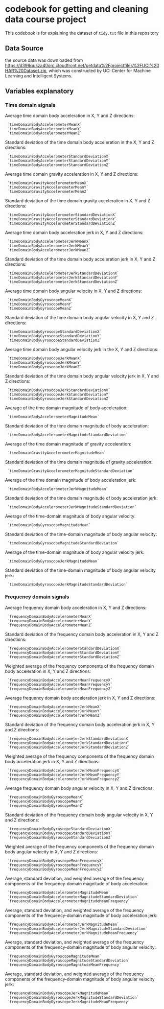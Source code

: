 # codebook for getting and cleaning data course project

This codebook is for explaining the dataset of `tidy.txt` file in this repository

## Data Source
the source data was downloaded from https://d396qusza40orc.cloudfront.net/getdata%2Fprojectfiles%2FUCI%20HAR%20Dataset.zip, which was constructed by UCI Center for Machine Learning and Intelligent Systems.

## Variables explanatory

### Time domain signals

 Average time domain body acceleration in X, Y and Z directions:

	 `timeDomainBodyAccelerometerMeanX`
	 `timeDomainBodyAccelerometerMeanY`
	 `timeDomainBodyAccelerometerMeanZ`

 Standard deviation of the time domain body acceleration in the X, Y and Z directions:

	 `timeDomainBodyAccelerometerStandardDeviationX`
	 `timeDomainBodyAccelerometerStandardDeviationY`
	 `timeDomainBodyAccelerometerStandardDeviationZ`

 Average time domain gravity acceleration in X, Y and Z directions:

	 `timeDomainGravityAccelerometerMeanX`
	 `timeDomainGravityAccelerometerMeanY`
	 `timeDomainGravityAccelerometerMeanZ`

 Standard deviation of the time domain gravity acceleration in X, Y and Z directions:

	 `timeDomainGravityAccelerometerStandardDeviationX`
	 `timeDomainGravityAccelerometerStandardDeviationY`
	 `timeDomainGravityAccelerometerStandardDeviationZ`

 Average time domain body acceleration jerk in X, Y and Z directions:

	 `timeDomainBodyAccelerometerJerkMeanX`
	 `timeDomainBodyAccelerometerJerkMeanY`
	 `timeDomainBodyAccelerometerJerkMeanZ`

 Standard deviation of the time domain body acceleration jerk in X, Y and Z directions:

	 `timeDomainBodyAccelerometerJerkStandardDeviationX`
	 `timeDomainBodyAccelerometerJerkStandardDeviationY`
	 `timeDomainBodyAccelerometerJerkStandardDeviationZ`

 Average time domain body angular velocity in X, Y and Z directions:

	 `timeDomainBodyGyroscopeMeanX`
	 `timeDomainBodyGyroscopeMeanY`
	 `timeDomainBodyGyroscopeMeanZ`

 Standard deviation of the time domain body angular velocity in X, Y and Z directions:

	 `timeDomainBodyGyroscopeStandardDeviationX`
	 `timeDomainBodyGyroscopeStandardDeviationY`
	 `timeDomainBodyGyroscopeStandardDeviationZ`

 Average time domain body angular velocity jerk in the X, Y and Z directions:

	 `timeDomainBodyGyroscopeJerkMeanX`
	 `timeDomainBodyGyroscopeJerkMeanY`
	 `timeDomainBodyGyroscopeJerkMeanZ`

 Standard deviation of the time domain body angular velocity jerk in X, Y and Z directions:

	 `timeDomainBodyGyroscopeJerkStandardDeviationX`
	 `timeDomainBodyGyroscopeJerkStandardDeviationY`
	 `timeDomainBodyGyroscopeJerkStandardDeviationZ`

 Average of the time domain magnitude of body acceleration:
 
 	 `timeDomainBodyAccelerometerMagnitudeMean`
 
 Standard deviation of the time domain magnitude of body acceleration:
 
	 `timeDomainBodyAccelerometerMagnitudeStandardDeviation`

 Average of the time domain magnitude of gravity acceleration:
 
 	 `timeDomainGravityAccelerometerMagnitudeMean`
   
 Standard deviation of the time domain magnitude of gravity acceleration:
 
 	 `timeDomainGravityAccelerometerMagnitudeStandardDeviation`

 Average of the time domain magnitude of body acceleration jerk:
 
	 `timeDomainBodyAccelerometerJerkMagnitudeMean`
   
 Standard deviation of the time domain magnitude of body acceleration jerk:

	 `timeDomainBodyAccelerometerJerkMagnitudeStandardDeviation`

 Average of the time-domain magnitude of body angular velocity:
 
 	 `timeDomainBodyGyroscopeMagnitudeMean`
 
 Standard deviation of the time-domain magnitude of body angular velocity:

	 `timeDomainBodyGyroscopeMagnitudeStandardDeviation`

 Average of the time-domain magnitude of body angular velocity jerk:
 
 	 `timeDomainBodyGyroscopeJerkMagnitudeMean`
 
 Standard deviation of the time-domain magnitude of body angular velocity jerk:
 
	 `timeDomainBodyGyroscopeJerkMagnitudeStandardDeviation`

### Frequency domain signals

 Average frequency domain body acceleration in X, Y and Z directions:

	 `frequencyDomainBodyAccelerometerMeanX`
	 `frequencyDomainBodyAccelerometerMeanY`
	 `frequencyDomainBodyAccelerometerMeanZ`

 Standard deviation of the frequency domain body acceleration in X, Y and Z directions:

	 `frequencyDomainBodyAccelerometerStandardDeviationX`
	 `frequencyDomainBodyAccelerometerStandardDeviationY`
	 `frequencyDomainBodyAccelerometerStandardDeviationZ`

 Weighted average of the frequency components of the frequency domain body acceleration in X, Y and Z directions:

	 `frequencyDomainBodyAccelerometerMeanFrequencyX`
	 `frequencyDomainBodyAccelerometerMeanFrequencyY`
	 `frequencyDomainBodyAccelerometerMeanFrequencyZ`

 Average frequency domain body acceleration jerk in X, Y and Z directions:

	 `frequencyDomainBodyAccelerometerJerkMeanX`
	 `frequencyDomainBodyAccelerometerJerkMeanY`
	 `frequencyDomainBodyAccelerometerJerkMeanZ`

 Standard deviation of the frequency domain body acceleration jerk in X, Y and Z directions:

	 `frequencyDomainBodyAccelerometerJerkStandardDeviationX`
	 `frequencyDomainBodyAccelerometerJerkStandardDeviationY`
	 `frequencyDomainBodyAccelerometerJerkStandardDeviationZ`

 Weighted average of the frequency components of the frequency domain body acceleration jerk in X, Y and Z directions:

	 `frequencyDomainBodyAccelerometerJerkMeanFrequencyX`
	 `frequencyDomainBodyAccelerometerJerkMeanFrequencyY`
	 `frequencyDomainBodyAccelerometerJerkMeanFrequencyZ`

 Average frequency domain body angular velocity in X, Y and Z directions:

	 `frequencyDomainBodyGyroscopeMeanX`
	 `frequencyDomainBodyGyroscopeMeanY`
	 `frequencyDomainBodyGyroscopeMeanZ`

 Standard deviation of the frequency domain body angular velocity in X, Y and Z directions:

	 `frequencyDomainBodyGyroscopeStandardDeviationX`
	 `frequencyDomainBodyGyroscopeStandardDeviationY`
	 `frequencyDomainBodyGyroscopeStandardDeviationZ`

 Weighted average of the frequency components of the frequency domain body angular velocity in X, Y and Z directions:

	 `frequencyDomainBodyGyroscopeMeanFrequencyX`
	 `frequencyDomainBodyGyroscopeMeanFrequencyY`
	 `frequencyDomainBodyGyroscopeMeanFrequencyZ`

 Average, standard deviation, and weighted average of the frequency components of the frequency-domain magnitude of body acceleration:

	 `frequencyDomainBodyAccelerometerMagnitudeMean`
	 `frequencyDomainBodyAccelerometerMagnitudeStandardDeviation`
	 `frequencyDomainBodyAccelerometerMagnitudeMeanFrequency`

 Average, standard deviation, and weighted average of the frequency components of the frequency-domain magnitude of body acceleration jerk:

	 `frequencyDomainBodyAccelerometerJerkMagnitudeMean`
	 `frequencyDomainBodyAccelerometerJerkMagnitudeStandardDeviation`
	 `frequencyDomainBodyAccelerometerJerkMagnitudeMeanFrequency`

 Average, standard deviation, and weighted average of the frequency components of the frequency-domain magnitude of body angular velocity:

	 `frequencyDomainBodyGyroscopeMagnitudeMean`
	 `frequencyDomainBodyGyroscopeMagnitudeStandardDeviation`
	 `frequencyDomainBodyGyroscopeMagnitudeMeanFrequency`

 Average, standard deviation, and weighted average of the frequency components of the frequency-domain magnitude of body angular velocity jerk:

	 `frequencyDomainBodyGyroscopeJerkMagnitudeMean`
	 `frequencyDomainBodyGyroscopeJerkMagnitudeStandardDeviation`
	 `frequencyDomainBodyGyroscopeJerkMagnitudeMeanFrequency`
